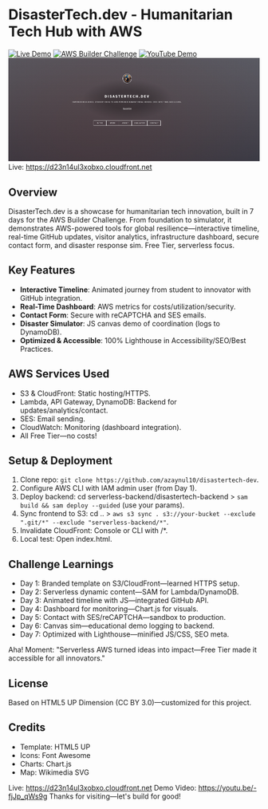 # DisasterTech.dev - Humanitarian Tech Hub with AWS
[![Live Demo](https://img.shields.io/badge/🌐_Live_Demo-Visit_Site-00cc66?style=for-the-badge )](https://d23n14ul3xobxo.cloudfront.net/ )
[![AWS Builder Challenge](https://img.shields.io/badge/🏆_AWS_Builder-Challenge_2025-ff4d4d?style=for-the-badge )](https://builder.aws.com/content/31C2WxIDSQive7q2Dv5xNFCmYJj/aws-builder-challenge-2-build-a-website-on-the-cloud)
[![YouTube Demo](https://img.shields.io/badge/📺_YouTube-Demo_Video-red?style=for-the-badge )](https://youtu.be/-fjJp_qWs9g)
![Header Screenshot](images/header-screenshot.PNG)
Live: https://d23n14ul3xobxo.cloudfront.net

## Overview

DisasterTech.dev is a showcase for humanitarian tech innovation, built in 7 days for the AWS Builder Challenge. From foundation to simulator, it demonstrates AWS-powered tools for global resilience—interactive timeline, real-time GitHub updates, visitor analytics, infrastructure dashboard, secure contact form, and disaster response sim. Free Tier, serverless focus.

## Key Features

- **Interactive Timeline**: Animated journey from student to innovator with GitHub integration.
- **Real-Time Dashboard**: AWS metrics for costs/utilization/security.
- **Contact Form**: Secure with reCAPTCHA and SES emails.
- **Disaster Simulator**: JS canvas demo of coordination (logs to DynamoDB).
- **Optimized & Accessible**: 100% Lighthouse in Accessibility/SEO/Best Practices.

## AWS Services Used

- S3 & CloudFront: Static hosting/HTTPS.
- Lambda, API Gateway, DynamoDB: Backend for updates/analytics/contact.
- SES: Email sending.
- CloudWatch: Monitoring (dashboard integration).
- All Free Tier—no costs!

## Setup & Deployment

1. Clone repo: `git clone https://github.com/azaynul10/disastertech-dev`.
2. Configure AWS CLI with IAM admin user (from Day 1).
3. Deploy backend: cd serverless-backend/disastertech-backend > `sam build && sam deploy --guided` (use your params).
4. Sync frontend to S3: cd .. > `aws s3 sync . s3://your-bucket --exclude ".git/*" --exclude "serverless-backend/*"`.
5. Invalidate CloudFront: Console or CLI with /\*.
6. Local test: Open index.html.

## Challenge Learnings

- Day 1: Branded template on S3/CloudFront—learned HTTPS setup.
- Day 2: Serverless dynamic content—SAM for Lambda/DynamoDB.
- Day 3: Animated timeline with JS—integrated GitHub API.
- Day 4: Dashboard for monitoring—Chart.js for visuals.
- Day 5: Contact with SES/reCAPTCHA—sandbox to production.
- Day 6: Canvas sim—educational demo logging to backend.
- Day 7: Optimized with Lighthouse—minified JS/CSS, SEO meta.

Aha! Moment: "Serverless AWS turned ideas into impact—Free Tier made it accessible for all innovators."

## License

Based on HTML5 UP Dimension (CC BY 3.0)—customized for this project.

## Credits

- Template: HTML5 UP
- Icons: Font Awesome
- Charts: Chart.js
- Map: Wikimedia SVG

Live: https://d23n14ul3xobxo.cloudfront.net
Demo Video: https://youtu.be/-fjJp_qWs9g
Thanks for visiting—let's build for good!

